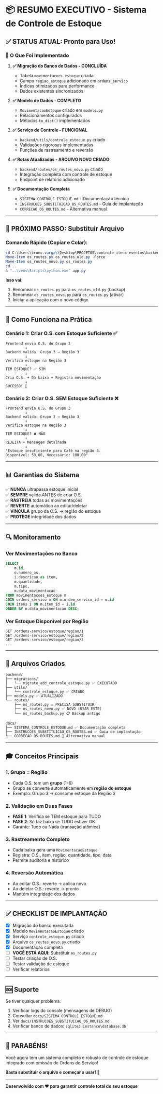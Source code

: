 # 📦 RESUMO EXECUTIVO - Sistema de Controle de Estoque

## ✅ STATUS ATUAL: Pronto para Uso!

### 🎯 O Que Foi Implementado

1. **✅ Migração do Banco de Dados - CONCLUÍDA**
   - Tabela `movimentacoes_estoque` criada
   - Campo `regiao_estoque` adicionado em `ordens_servico`
   - Índices otimizados para performance
   - Dados existentes sincronizados

2. **✅ Modelo de Dados - COMPLETO**
   - `MovimentacaoEstoque` criado em `models.py`
   - Relacionamentos configurados
   - Métodos `to_dict()` implementados

3. **✅ Serviço de Controle - FUNCIONAL**
   - `backend/utils/controle_estoque.py` criado
   - Validações rigorosas implementadas
   - Funções de rastreamento e reversão

4. **✅ Rotas Atualizadas - ARQUIVO NOVO CRIADO**
   - `backend/routes/os_routes_novo.py` criado
   - Integração completa com controle de estoque
   - Endpoint de relatório adicionado

5. **✅ Documentação Completa**
   - `SISTEMA_CONTROLE_ESTOQUE.md` - Documentação técnica
   - `INSTRUCOES_SUBSTITUICAO_OS_ROUTES.md` - Guia de implantação
   - `CORRECAO_OS_ROUTES.md` - Alternativa manual

---

## 🚀 PRÓXIMO PASSO: Substituir Arquivo

### Comando Rápido (Copiar e Colar):

```powershell
cd C:\Users\bruno.vargas\Desktop\PROJETOS\controle-itens-eventos\backend\routes
Move-Item os_routes.py os_routes_old.py -Force
Move-Item os_routes_novo.py os_routes.py
cd ..
& "..\venv\Scripts\python.exe" app.py
```

**Isso vai**:
1. Renomear `os_routes.py` para `os_routes_old.py` (backup)
2. Renomear `os_routes_novo.py` para `os_routes.py` (ativar)
3. Iniciar a aplicação com o novo código

---

## 🎯 Como Funciona na Prática

### Cenário 1: Criar O.S. com Estoque Suficiente ✅

```
Frontend envia O.S. do Grupo 3
         ↓
Backend valida: Grupo 3 → Região 3
         ↓
Verifica estoque na Região 3
         ↓
TEM ESTOQUE? ✅ SIM
         ↓
Cria O.S. + Dá baixa + Registra movimentação
         ↓
SUCESSO! 🎉
```

### Cenário 2: Criar O.S. SEM Estoque Suficiente ❌

```
Frontend envia O.S. do Grupo 3
         ↓
Backend valida: Grupo 3 → Região 3
         ↓
Verifica estoque na Região 3
         ↓
TEM ESTOQUE? ❌ NÃO
         ↓
REJEITA + Mensagem detalhada
         ↓
"Estoque insuficiente para Café na região 3.
Disponível: 50,00, Necessário: 100,00"
```

---

## 📊 Garantias do Sistema

✅ **NUNCA** ultrapassa estoque inicial  
✅ **SEMPRE** valida ANTES de criar O.S.  
✅ **RASTREIA** todas as movimentações  
✅ **REVERTE** automático ao editar/deletar  
✅ **VINCULA** grupo da O.S. → região do estoque  
✅ **PROTEGE** integridade dos dados  

---

## 🔍 Monitoramento

### Ver Movimentações no Banco

```sql
SELECT 
    m.id,
    o.numero_os,
    i.descricao as item,
    m.quantidade,
    m.tipo,
    m.data_movimentacao
FROM movimentacoes_estoque m
JOIN ordens_servico o ON m.ordem_servico_id = o.id
JOIN itens i ON m.item_id = i.id
ORDER BY m.data_movimentacao DESC;
```

### Ver Estoque Disponível por Região

```
GET /ordens-servico/estoque/regiao/1
GET /ordens-servico/estoque/regiao/2
GET /ordens-servico/estoque/regiao/3
...
```

---

## 📁 Arquivos Criados

```
backend/
├── migrations/
│   └── migrate_add_controle_estoque.py ✅ EXECUTADO
├── utils/
│   └── controle_estoque.py ✅ CRIADO
├── models.py ✅ ATUALIZADO
└── routes/
    ├── os_routes.py ⚠️ PRECISA SUBSTITUIR
    ├── os_routes_novo.py ✅ NOVO (USAR ESTE)
    └── os_routes_backup.py 📋 Backup antigo

docs/
├── SISTEMA_CONTROLE_ESTOQUE.md ✅ Documentação completa
├── INSTRUCOES_SUBSTITUICAO_OS_ROUTES.md ✅ Guia de implantação
└── CORRECAO_OS_ROUTES.md 📝 Alternativa manual
```

---

## 🎓 Conceitos Principais

### 1. Grupo = Região
- Cada O.S. tem um **grupo** (1-6)
- Grupo se converte automaticamente em **região do estoque**
- Exemplo: Grupo 3 → consome estoque da Região 3

### 2. Validação em Duas Fases
- **FASE 1**: Verifica se TEM estoque para TUDO
- **FASE 2**: Só faz baixa se TUDO estiver OK
- Garante: Tudo ou Nada (transação atômica)

### 3. Rastreamento Completo
- Cada baixa gera uma `MovimentacaoEstoque`
- Registra: O.S., item, região, quantidade, tipo, data
- Permite auditoria e histórico

### 4. Reversão Automática
- Ao editar O.S.: reverte → aplica novo
- Ao deletar O.S.: reverte → pronto
- Mantém integridade dos dados

---

## ✅ CHECKLIST DE IMPLANTAÇÃO

- [x] Migração do banco executada
- [x] Modelo `MovimentacaoEstoque` criado
- [x] Serviço `controle_estoque.py` criado
- [x] Arquivo `os_routes_novo.py` criado
- [x] Documentação completa
- [ ] **VOCÊ ESTÁ AQUI**: Substituir `os_routes.py`
- [ ] Testar criação de O.S.
- [ ] Testar validação de estoque
- [ ] Verificar relatórios

---

## 🆘 Suporte

Se tiver qualquer problema:

1. Verificar logs do console (mensagens de DEBUG)
2. Consultar `docs/SISTEMA_CONTROLE_ESTOQUE.md`
3. Ver `docs/INSTRUCOES_SUBSTITUICAO_OS_ROUTES.md`
4. Verificar banco de dados: `sqlite3 instance\database.db`

---

## 🎉 PARABÉNS!

Você agora tem um sistema completo e robusto de controle de estoque integrado com emissão de Ordens de Serviço!

**Basta substituir o arquivo e começar a usar! 🚀**

---

**Desenvolvido com ❤️ para garantir controle total do seu estoque**

